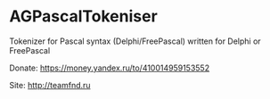 # AGPascalTokeniser

Tokenizer for Pascal syntax (Delphi/FreePascal) written for Delphi or FreePascal

Donate: https://money.yandex.ru/to/410014959153552

Site: http://teamfnd.ru